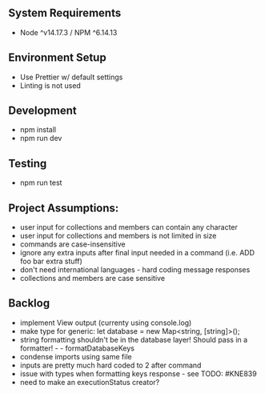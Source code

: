 ## System Requirements

- Node ^v14.17.3 / NPM ^6.14.13

## Environment Setup

- Use Prettier w/ default settings
- Linting is not used

## Development

- npm install
- npm run dev

## Testing

- npm run test

## Project Assumptions:

- user input for collections and members can contain any character
- user input for collections and members is not limited in size
- commands are case-insensitive
- ignore any extra inputs after final input needed in a command (i.e. ADD foo bar extra stuff)
- don't need international languages - hard coding message responses
- collections and members are case sensitive

## Backlog

- implement View output (currenty using console.log)
- make type for generic: let database = new Map<string, [string]>();
- string formatting shouldn't be in the database layer! Should pass in a formatter! - - formatDatabaseKeys
- condense imports using same file
- inputs are pretty much hard coded to 2 after command
- issue with types when formatting keys response - see TODO: #KNE839
- need to make an executionStatus creator?
